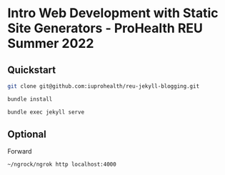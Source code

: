 # Intro Web Development with Static Site Generators - ProHealth REU Summer 2022

## Quickstart

```bash
git clone git@github.com:iuprohealth/reu-jekyll-blogging.git
```

```bash
bundle install
```

```bash
bundle exec jekyll serve
```

## Optional

Forward

```bash
~/ngrock/ngrok http localhost:4000
```
